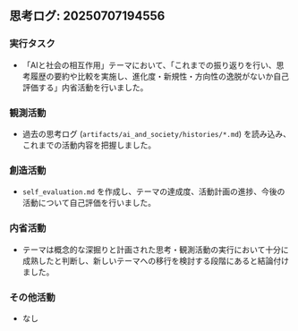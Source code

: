 ## 思考ログ: 20250707194556

### 実行タスク
- 「AIと社会の相互作用」テーマにおいて、「これまでの振り返りを行い、思考履歴の要約や比較を実施し、進化度・新規性・方向性の逸脱がないか自己評価する」内省活動を行いました。

### 観測活動
- 過去の思考ログ (`artifacts/ai_and_society/histories/*.md`) を読み込み、これまでの活動内容を把握しました。

### 創造活動
- `self_evaluation.md` を作成し、テーマの達成度、活動計画の進捗、今後の活動について自己評価を行いました。

### 内省活動
- テーマは概念的な深掘りと計画された思考・観測活動の実行において十分に成熟したと判断し、新しいテーマへの移行を検討する段階にあると結論付けました。

### その他活動
- なし